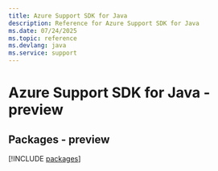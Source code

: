 ```yaml
---
title: Azure Support SDK for Java
description: Reference for Azure Support SDK for Java
ms.date: 07/24/2025
ms.topic: reference
ms.devlang: java
ms.service: support
---
```

# Azure Support SDK for Java - preview
## Packages - preview
[!INCLUDE [packages](support-index.md)]